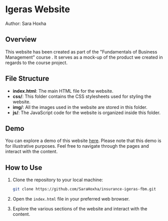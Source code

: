# Igeras Website

Author: Sara Hoxha

## Overview

This website has been created as part of the "Fundamentals of Business Management" course . It serves as a mock-up of the product we created in regards to the course project.

## File Structure

- **index.html**: The main HTML file for the website.
- **css/**: This folder contains the CSS stylesheets used for styling the website.
- **img/**: All the images used in the website are stored in this folder.
- **js/**: The JavaScript code for the website is organized inside this folder.

## Demo

You can explore a demo of this website [here](https://youtu.be/OZs6_3Ql1d0?si=Nt3FZPjJ7SpqenBs). Please note that this demo is for illustrative purposes. Feel free to navigate through the pages and interact with the content.

## How to Use

1. Clone the repository to your local machine:

    ```bash
    git clone https://github.com/SaraHoxha/insurance-igeras-fbm.git
    ```

2. Open the `index.html` file in your preferred web browser.

3. Explore the various sections of the website and interact with the content.
